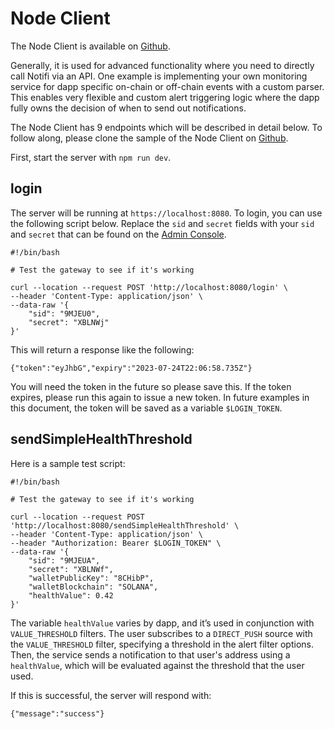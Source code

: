 # Node Client

The Node Client is available on [Github](https://github.com/notifi-network/notifi-sdk-ts/tree/main/packages/notifi-node).

Generally, it is used for advanced functionality where you need to directly
call Notifi via an API. One example is implementing your own monitoring
service for dapp specific on-chain or off-chain events with a custom parser.
This enables very flexible and custom alert triggering logic where the dapp
fully owns the decision of when to send out notifications.

The Node Client has 9 endpoints which will be described in detail below.
To follow along, please clone the sample of the Node Client on
[Github](https://github.com/notifi-network/notifi-sdk-ts/tree/main/packages/notifi-node-sample).

First, start the server with `npm run dev`.

## login

The server will be running at `https://localhost:8080`. To login, you can use the following script below.
Replace the `sid` and `secret` fields with your `sid` and `secret` that can be found on the
[Admin Console](https://admin.dev.notifi.network/).

```
#!/bin/bash

# Test the gateway to see if it's working

curl --location --request POST 'http://localhost:8080/login' \
--header 'Content-Type: application/json' \
--data-raw '{
    "sid": "9MJEU0",
    "secret": "XBLNWj"
}'
```

This will return a response like the following:

```
{"token":"eyJhbG","expiry":"2023-07-24T22:06:58.735Z"}
```

You will need the token in the future so please save this. If the token
expires, please run this again to issue a new token. In future examples in this
document, the token will be saved as a variable `$LOGIN_TOKEN`.

## sendSimpleHealthThreshold

Here is a sample test script:

```
#!/bin/bash

# Test the gateway to see if it's working

curl --location --request POST 'http://localhost:8080/sendSimpleHealthThreshold' \
--header 'Content-Type: application/json' \
--header "Authorization: Bearer $LOGIN_TOKEN" \
--data-raw '{
    "sid": "9MJEUA",
    "secret": "XBLNWf",
    "walletPublicKey": "8CHibP",
    "walletBlockchain": "SOLANA",
    "healthValue": 0.42
}'
```

The variable `healthValue` varies by dapp, and it’s used in conjunction with
`VALUE_THRESHOLD` filters. The user subscribes to a `DIRECT_PUSH` source with
the `VALUE_THRESHOLD` filter, specifying a threshold in the alert filter
options. Then, the service sends a notification to that user's address using a
`healthValue`, which will be evaluated against the threshold that the user
used.

If this is successful, the server will respond with:

```
{"message":"success"}
```


